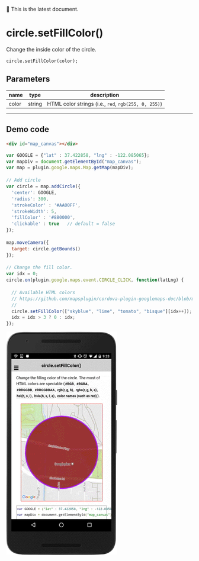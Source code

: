 :green_heart: This is the latest document.

# circle.setFillColor()

Change the inside color of the circle.

```
circle.setFillColor(color);
```

## Parameters

name           | type          | description
---------------|---------------|---------------------------------------
color          | string        | HTML color strings (i.e., `red`, `rgb(255, 0, 255)`)
-----------------------------------------------------------------------

## Demo code

```html
<div id="map_canvas"></div>
```

```js
var GOOGLE = {"lat" : 37.422858, "lng" : -122.085065};
var mapDiv = document.getElementById("map_canvas");
var map = plugin.google.maps.Map.getMap(mapDiv);

// Add circle
var circle = map.addCircle({
  'center': GOOGLE,
  'radius': 300,
  'strokeColor' : '#AA00FF',
  'strokeWidth': 5,
  'fillColor' : '#880000',
  'clickable' : true   // default = false
});

map.moveCamera({
  target: circle.getBounds()
});

// Change the fill color.
var idx = 0;
circle.on(plugin.google.maps.event.CIRCLE_CLICK, function(latLng) {

  // Available HTML colors
  // https://github.com/mapsplugin/cordova-plugin-googlemaps-doc/blob/master/v1.4.0/Available-HTML-colors/README.md
  //
  circle.setFillColor(["skyblue", "lime", "tomato", "bisque"][idx++]);
  idx = idx > 3 ? 0 : idx;
});
```

![](image.gif)
